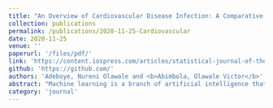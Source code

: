 ```yaml
---
title: "An Overview of Cardiovascular Disease Infection: A Comparative Analysis of Boosting Algorithms and Some Single Based Classifiers"
collection: publications
permalink: /publications/2020-11-25-Cardiovascular
date: 2020-11-25
venue: ''
paperurl: '/files/pdf/'
link: 'https://content.iospress.com/articles/statistical-journal-of-the-iaos/sji190609'
github: 'https://github.com/'
authors: 'Adeboye, Nureni Olawale and <b>Abimbola, Olawale Victor</b>'
abstract: "Machine learning is a branch of artificial intelligence that helps machines learn from observational data without being explicitly programmed and its methods have been found to be very useful in the modern age for medical diagnosis and for early detection of diseases. According to the World Health Organization, 12 million deaths occur annually due to heart-related diseases. Thus, its early detection and treatment are of interest. This research introduces a better way of improving the timely prediction of cardiovascular diseases in suspected patients by comparing the efficiency of two boosting algorithms with four (4) other single based classifiers on cardiovascular official data. The best model was selected based on performances of 5 different evaluation metrics. From the results, Adaptive boosting is seen to outperform all other algorithms with a classification accuracy of 74.2%, closely followed by gradient boosting. However, gradient boosting was chosen as an acceptable technique because it trains faster than Adaboost with a better precision of 74.9% compared to 74.7% exhibited by Adaboost. Thus boosting algorithms are better predictors compared to single based classifiers with factors of age, systolic blood pressure, weight, cholesterol, height, and diastolic blood pressure as the major contributors to the model building"
category: 'journal'
---
```

